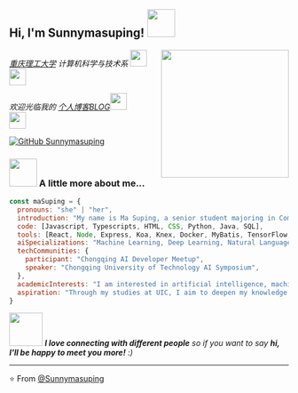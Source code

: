 <h2> Hi, I'm Sunnymasuping! <img src="https://media.giphy.com/media/mGcNjsfWAjY5AEZNw6/giphy.gif" width="50"></h2>
<img align='right' src="https://media.giphy.com/media/ieyl9zmCjO4b4t6qoY/giphy.gif" width="230">

<p><em> 
  <a href="https://www.cqut.edu.cn">重庆理工大学</a> 
  计算机科学与技术系
  <img src="https://media.giphy.com/media/fYSnHlufseco8Fh93Z/giphy.gif" width="30">
  </br>
  <img src="https://media.giphy.com/media/WUlplcMpOCEmTGBtBW/giphy.gif" width="30">
</em></p>


<p><em> 欢迎光临我的 <a href="https://sunnymasuping.github.io">个人博客BLOG</a><img src="https://media.giphy.com/media/fYSnHlufseco8Fh93Z/giphy.gif" width="30"></br><img src="https://media.giphy.com/media/WUlplcMpOCEmTGBtBW/giphy.gif" width="30"> 
</em></p>


[![GitHub Sunnymasuping](https://img.shields.io/github/followers/thaiane?label=follow&style=social)](https://github.com/Sunnymasuping)


### <img src="https://media.giphy.com/media/VgCDAzcKvsR6OM0uWg/giphy.gif" width="50"> A little more about me...  

```javascript
const maSuping = {
  pronouns: "she" | "her",  
  introduction: "My name is Ma Suping, a senior student majoring in Computer Science and Technology at Chongqing University of Technology. I am passionate about artificial intelligence, digital media, and interactive media.",
  code: [Javascript, Typescripts, HTML, CSS, Python, Java, SQL],  
  tools: [React, Node, Express, Koa, Knex, Docker, MyBatis, TensorFlow, PyTorch],  
  aiSpecializations: "Machine Learning, Deep Learning, Natural Language Processing (NLP), Computer Vision, Predictive Modeling",  
  techCommunities: {
    participant: "Chongqing AI Developer Meetup",
    speaker: "Chongqing University of Technology AI Symposium", 
  },
  academicInterests: "I am interested in artificial intelligence, machine learning, and digital media applications, particularly in computer vision, natural language processing, and immersive interactive design.",
  aspiration: "Through my studies at UIC, I aim to deepen my knowledge in AI and interactive media, applying my technical background to innovate at the intersection of technology and creativity."
}

```

<img src="https://media.giphy.com/media/LnQjpWaON8nhr21vNW/giphy.gif" width="60"> <em><b>I love connecting with different people</b> so if you want to say <b>hi, I'll be happy to meet you more!</b> :)</em>

---

⭐️ From [@Sunnymasuping](https://github.com/Sunnymasuping)
